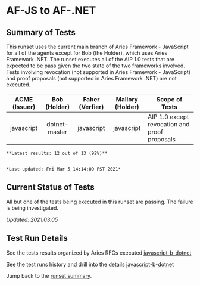 # AF-JS to AF-.NET

## Summary of Tests


 This runset uses the current main branch of Aries Framework - JavaScript for all of the agents except for Bob (the Holder), which
 uses Aries Framework .NET. The runset executes all of the AIP 1.0 tests that are expected to be pass given the two state of the
 two frameworks involved. Tests involving revocation (not supported in Aries Framework - JavaScript) and proof proposals (not supported
 in Aries Framework .NET) are not executed.
 


|  ACME (Issuer) | Bob (Holder) | Faber (Verfier) | Mallory (Holder) | Scope of Tests |
| :------------: | :----------: | :-------------: | :--------------: | -------------- |
| javascript | dotnet-master | javascript | javascript | AIP 1.0 except revocation and proof proposals |

```tip
**Latest results: 12 out of 13 (92%)**


*Last updated: Fri Mar 5 14:14:09 PST 2021*
```

## Current Status of Tests

All but one of the tests being executed in this runset are passing. The failure is being investigated.

*Updated: 2021.03.05*

## Test Run Details
See the tests results organized by Aries RFCs executed [javascript-b-dotnet](https://allure.vonx.io/api/allure-docker-service/projects/javascript-b-dotnet/reports/latest/index.html?redirect=false#behaviors)

See the test runs history and drill into the details [javascript-b-dotnet](https://allure.vonx.io/allure-docker-service-ui/projects/javascript-b-dotnet/reports/latest)

Jump back to the [runset summary](./README.md).

